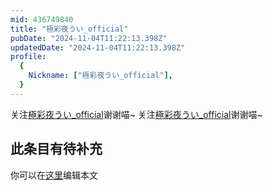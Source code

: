 ```yaml
---
mid: 436749840
title: "極彩夜うい_official"
pubDate: "2024-11-04T11:22:13.398Z"
updatedDate: "2024-11-04T11:22:13.398Z"
profile:
  {
    Nickname: ["極彩夜うい_official"],
  }
---
```


关注[極彩夜うい_official](https://space.bilibili.com/436749840)谢谢喵~ 关注[極彩夜うい_official](https://space.bilibili.com/436749840)谢谢喵~

## 此条目有待补充
你可以在[这里](https://github.com/Yuhanawa/VTuber.ICU-Content/edit/master/v/極彩夜うい_official/index.md)编辑本文
